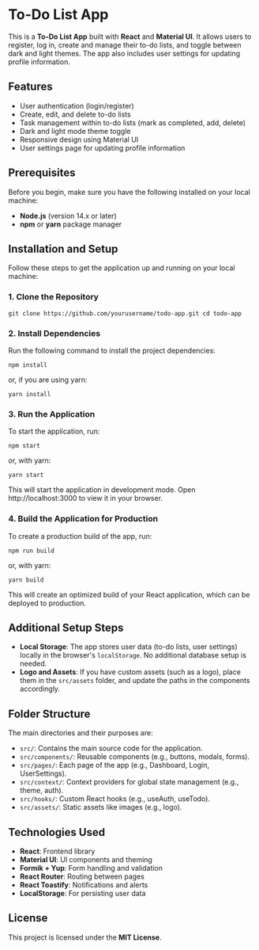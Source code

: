 # To-Do List App

This is a **To-Do List App** built with **React** and **Material UI**. It allows users to register, log in, create and manage their to-do lists, and toggle between dark and light themes. The app also includes user settings for updating profile information.

## Features

- User authentication (login/register)
- Create, edit, and delete to-do lists
- Task management within to-do lists (mark as completed, add, delete)
- Dark and light mode theme toggle
- Responsive design using Material UI
- User settings page for updating profile information

## Prerequisites

Before you begin, make sure you have the following installed on your local machine:

- **Node.js** (version 14.x or later)
- **npm** or **yarn** package manager

## Installation and Setup

Follow these steps to get the application up and running on your local machine:

### 1. Clone the Repository

`git clone https://github.com/yourusername/todo-app.git
cd todo-app`

### 2. Install Dependencies

Run the following command to install the project dependencies:

`npm install`

or, if you are using yarn:

`yarn install`

### 3. Run the Application

To start the application, run:

`npm start`

or, with yarn:

`yarn start`

This will start the application in development mode. Open http://localhost:3000 to view it in your browser.

### 4. Build the Application for Production

To create a production build of the app, run:

`npm run build`

or, with yarn:

`yarn build`

This will create an optimized build of your React application, which can be deployed to production.

## Additional Setup Steps

- **Local Storage**: The app stores user data (to-do lists, user settings) locally in the browser's `localStorage`. No additional database setup is needed.
- **Logo and Assets**: If you have custom assets (such as a logo), place them in the `src/assets` folder, and update the paths in the components accordingly.

## Folder Structure

The main directories and their purposes are:

- `src/`: Contains the main source code for the application.
- `src/components/`: Reusable components (e.g., buttons, modals, forms).
- `src/pages/`: Each page of the app (e.g., Dashboard, Login, UserSettings).
- `src/context/`: Context providers for global state management (e.g., theme, auth).
- `src/hooks/`: Custom React hooks (e.g., useAuth, useTodo).
- `src/assets/`: Static assets like images (e.g., logo).

## Technologies Used

- **React**: Frontend library
- **Material UI**: UI components and theming
- **Formik + Yup**: Form handling and validation
- **React Router**: Routing between pages
- **React Toastify**: Notifications and alerts
- **LocalStorage**: For persisting user data

## License

This project is licensed under the **MIT License**.
